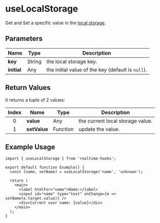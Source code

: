 # useLocalStorage

Get and Set a specific value in the [local storage](https://developer.mozilla.org/en-US/docs/Web/API/Window/localStorage).

## Parameters

| Name        | Type   | Description                                       |
| ----------- | ------ | ------------------------------------------------- |
| **key**     | String | the local storage key.                            |
| **initial** | Any    | the initial value of the key (default is `null`). |

## Return Values

It returns a tuple of 2 values:

| Index | Name         | Type     | Description                      |
| :---: | ------------ | -------- | -------------------------------- |
|   0   | **value**    | Any      | the current local storage value. |
|   1   | **setValue** | Function | update the value.                |

## Example Usage

```tsx
import { useLocalStorage } from 'realtime-hooks';

export default function Example() {
  const [name, setName] = useLocalStorage('name', 'unknown');

  return (
    <main>
      <label htmlFor="name">Name:</label>
      <input id="name" type="text" onChange={e => setName(e.target.value)} />
      <div>Current user name: {value}</div>
    </main>
  );
}
```
